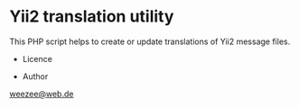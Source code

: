 Yii2 translation utility
========================

This PHP script helps to create or update translations of Yii2 message files.

* Licence

* Author

weezee@web.de

